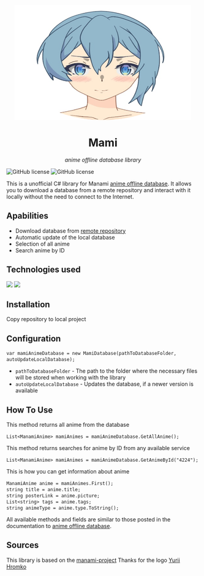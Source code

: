 

<p align="center">
  <img width="460" height="300" src="https://github.com/Axiks/MamiRepository/blob/main/Icon.png">
</p>
<h1 align="center">Mami</h1>

<p align="center">
    <i>anime offline database library</i>
</p>

![GitHub license](https://img.shields.io/github/license/Naereen/StrapDown.js.svg) ![GitHub license](https://img.shields.io/pypi/status/ansicolortags.svg)

This is a unofficial C# library for Manami [anime offline database](https://github.com/manami-project/anime-offline-database/blob/master/anime-offline-database.json). It allows you to download a database from a remote repository and interact with it locally without the need to connect to the Internet.


## Apabilities
- Download database from [remote repository]()
- Automatic update of the local database
- Selection of all anime
- Search anime by ID

## Technologies used

<img src="https://img.shields.io/badge/C%23-239120?style=for-the-badge&logo=c-sharp&logoColor=white">
<img src="https://img.shields.io/badge/.NET-512BD4?style=for-the-badge&logo=dotnet&logoColor=white">

## Installation
Copy repository to local project

## Configuration
```
var mamiAnimeDatabase = new MamiDatabase(pathToDatabaseFolder, autoUpdateLocalDatabase);
```

- ```pathToDatabaseFolder``` - The path to the folder where the necessary files will be stored when working with the library
- ```autoUpdateLocalDatabase``` - Updates the database, if a newer version is available

## How To Use

This method returns all anime from the database
```
List<ManamiAnime> mamiAnimes = mamiAnimeDatabase.GetAllAnime();
```

This method returns searches for anime by ID from any available service
```
List<ManamiAnime> mamiAnimes = mamiAnimeDatabase.GetAnimeById("4224");
```
This is how you can get information about anime
```
ManamiAnime anime = mamiAnimes.First();
string title = anime.title;
string posterLink = anime.picture;
List<string> tags = anime.tags;
string animeType = anime.type.ToString();
```

All available methods and fields are similar to those posted in the documentation to [anime offline database](https://github.com/manami-project/anime-offline-database/blob/master/anime-offline-database.json).
## Sources
This library is based on the [manami-project](https://github.com/manami-project)
Thanks for the logo [Yurii Hromko](https://t.me/yurii_hromko)